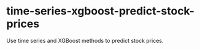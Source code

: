 # time-series-xgboost-predict-stock-prices
Use time series and XGBoost methods to predict stock prices. 
